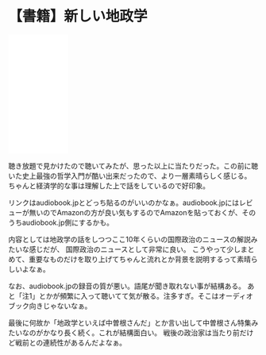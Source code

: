 # 【書籍】新しい地政学

<iframe style="width:120px;height:240px;" marginwidth="0" marginheight="0" scrolling="no" frameborder="0" src="//rcm-fe.amazon-adsystem.com/e/cm?lt1=_blank&bc1=000000&IS2=1&bg1=FFFFFF&fc1=000000&lc1=0000FF&t=karino203-22&language=ja_JP&o=9&p=8&l=as4&m=amazon&f=ifr&ref=as_ss_li_til&asins=4492444564&linkId=9eb6a31725fb955bda4153eac518dc5a"></iframe>

聴き放題で見かけたので聴いてみたが、思った以上に当たりだった。この前に聴いた史上最強の哲学入門が酷い出来だったので、より一層素晴らしく感じる。
ちゃんと経済学的な事は理解した上で話をしているので好印象。

リンクはaudiobook.jpとどっち貼るのがいいのかなぁ。audiobook.jpにはレビューが無いのでAmazonの方が良い気もするのでAmazonを貼っておくが、そのうちaudiobook.jp側にするかも。

内容としては地政学の話をしつつここ10年くらいの国際政治のニュースの解説みたいな感じだが、
国際政治のニュースとして非常に良い。
こうやって少しまとめて、重要なものだけを取り上げてちゃんと流れとか背景を説明するって素晴らしいよなぁ。

なお、audiobook.jpの録音の質が悪い。語尾が聞き取れない事が結構ある。
あと「注1」とかが頻繁に入って聴いてて気が散る。注多すぎ。そこはオーディオブック向きじゃないなぁ。

最後に何故か「地政学といえば中曽根さんだ」とか言い出して中曽根さん特集みたいなのがかなり長く続く。これが結構面白い。
戦後の政治家は当たり前だけど戦前との連続性があるんだよなぁ。
